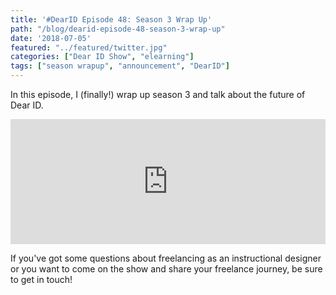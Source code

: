 ```yaml
---
title: '#DearID Episode 48: Season 3 Wrap Up'
path: "/blog/dearid-episode-48-season-3-wrap-up"
date: '2018-07-05'
featured: "../featured/twitter.jpg"
categories: ["Dear ID Show", "elearning"]
tags: ["season wrapup", "announcement", "DearID"]
---
```


In this episode, I (finally!) wrap up season 3 and talk about the future of Dear ID.

<iframe frameborder='0' height='200px' scrolling='no' seamless src='https://embed.simplecast.com/1ad0bb21?color=f5f5f5' width='100%'></iframe>

If you've got some questions about freelancing as an instructional designer or you want to come on the show and share your freelance journey, be sure to get in touch!
